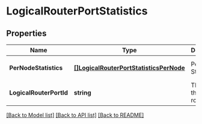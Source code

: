 # LogicalRouterPortStatistics

## Properties
Name | Type | Description | Notes
------------ | ------------- | ------------- | -------------
**PerNodeStatistics** | [**[]LogicalRouterPortStatisticsPerNode**](LogicalRouterPortStatisticsPerNode.md) | Per Node Statistics | [optional] [default to null]
**LogicalRouterPortId** | **string** | The ID of the logical router port | [default to null]

[[Back to Model list]](../README.md#documentation-for-models) [[Back to API list]](../README.md#documentation-for-api-endpoints) [[Back to README]](../README.md)

